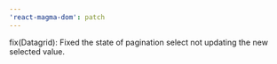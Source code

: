 ```yaml
---
'react-magma-dom': patch
---
```


fix(Datagrid): Fixed the state of pagination select not updating the new selected value.
